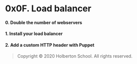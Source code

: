 # 0x0F. Load balancer
#### 0. Double the number of webservers
#### 1. Install your load balancer
#### 2. Add a custom HTTP header with Puppet
> Copyright © 2020 Holberton School. All rights reserved.
